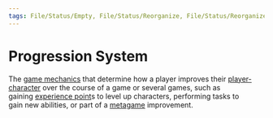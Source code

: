 ```yaml
---
tags: File/Status/Empty, File/Status/Reorganize, File/Status/Reorganize, File/Status/Recategorize, File/Status/Summarize, File/Status/Structuralize
---
```


# Progression System

The [game mechanics](https://en.wikipedia.org/wiki/Glossary_of_video_game_terms#game_mechanics) that determine how a player improves their [player-character](https://en.wikipedia.org/wiki/Glossary_of_video_game_terms#player-character) over the course of a game or several games, such as gaining [experience point](https://en.wikipedia.org/wiki/Glossary_of_video_game_terms#experience_point)s to level up characters, performing tasks to gain new abilities, or part of a [metagame](https://en.wikipedia.org/wiki/Glossary_of_video_game_terms#metagame) improvement.



